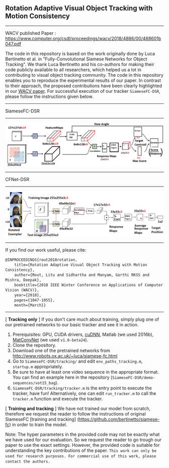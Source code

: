 
## Rotation Adaptive Visual Object Tracking with Motion Consistency
- - - -
WACV published Paper : <https://www.computer.org/csdl/proceedings/wacv/2018/4886/00/488601b047.pdf>

The code in this repository is based on the work originally done by Luca Bertinetto et al. in "Fully-Convolutional Siamese Networks for Object Tracking". We thank Luca Bertinetto and his co-authors for making their code publicly available to all researchers, which helped us a lot in contributing to visual object tracking community. The code in this repository enables you to reproduce the experimental results of our paper. In contrast to their approach, the proposed contributions have been clearly highlighted in our [WACV paper](https://www.computer.org/csdl/proceedings/wacv/2018/4886/00/488601b047.pdf). For successful execution of our tracker `SiameseFC-DSR`, please follow the instructions given below.
- - - -
SiameseFC-DSR
- - - -

![pipeline image][logo]

[logo]: https://github.com/LituRout/SiameseFC-DSR/blob/master/modSiam1.png "Pipeline image"
- - - -
CFNet-DSR
- - - -
![alt text](https://github.com/LituRout/SiameseFC-DSR/blob/master/modCF1.png)
- - - -
If you find our work useful, please cite:
```
@INPROCEEDINGS{rout2018rotation,
	title={Rotation Adaptive Visual Object Tracking with Motion Consistency}, 
	author={Rout, Litu and Sidhartha and Manyam, Gorthi RKSS and Mishra, Deepak}, 
	booktitle={2018 IEEE Winter Conference on Applications of Computer Vision (WACV)},
	year={2018},
	pages={1047-1055},
	month={March}}
```
- - - -

[ **Tracking only** ] If you don't care much about training, simply plug one of our pretrained networks to our basic tracker and see it in action.
  1. Prerequisites: GPU, CUDA drivers, [cuDNN](https://developer.nvidia.com/cudnn), Matlab (we used 2016b), [MatConvNet](http://www.vlfeat.org/matconvnet/install/) (we used `v1.0-beta24`).
  2. Clone the repository.
  3. Download one of the pretrained networks from <http://www.robots.ox.ac.uk/~luca/siamese-fc.html>
  4. Go to `SiameseFC-DSR/tracking/` and edit `env_paths_tracking.m`, `startup.m` appropriately.
  5. Be sure to have at least one video sequence in the appropriate format. You can find an example here in the repository (`SiameseFC-DSR/demo-sequences/vot15_bag`).
  6. `SiameseFC-DSR/tracking/tracker.m` is the entry point to execute the tracker, have fun! Alternatively, one can edit `run_tracker.m` to call the `tracker.m` function and execute the tracker.

 [ **Training and tracking** ] We have not trained our model from scratch, therefore we request the reader to follow the instructions of original SiameseFC [training and tracking] (https://github.com/bertinetto/siamese-fc) in order to train the model.

Note: The hyper parameters in the provided code may not be exactly what we have used for our evaluation. So we request the reader to go trough our paper to use the exact settings. However, the provided code is suitable for understanding the key contributions of the paper.
`This work can only be used for research purposes. For commercial use of this work, please contact the authors.`
